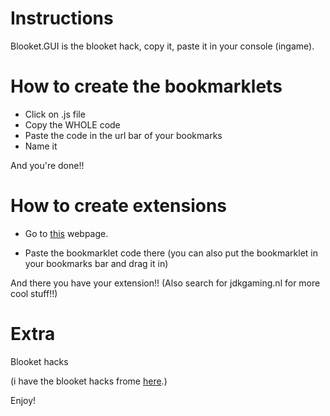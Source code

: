 # Instructions
Blooket.GUI is the blooket hack, copy it, paste it in your console (ingame).

# How to create the bookmarklets
<ul>
  <li>Click on .js file</li>
  <li>Copy the WHOLE code</li>
  <li>Paste the code in the url bar of your bookmarks</li>
  <li>Name it</li>
</ul>
 And you're done!!


# How to create extensions
<ul>
  <li><p>Go to <a href="http://sandbox.self.li/bookmarklet-to-extension">this</a> webpage.</p></li>
  <li>Paste the bookmarklet code there (you can also put the bookmarklet in your bookmarks bar and drag it in)</li>
</ul>
  And there you have your extension!!
(Also search for jdkgaming.nl for more cool stuff!!)

# Extra
Blooket hacks

(i have the blooket hacks frome <a href="https://github.com/DannyDan0167/Blooket-Cheats/blob/main/gui.min.js">here</a>.)

Enjoy!







